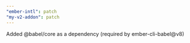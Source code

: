 ```yaml
---
"ember-intl": patch
"my-v2-addon": patch
---
```


Added @babel/core as a dependency (required by ember-cli-babel@v8)
